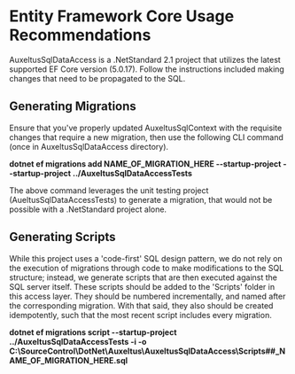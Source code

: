 ﻿# Entity Framework Core Usage Recommendations

AuxeltusSqlDataAccess is a .NetStandard 2.1 project that utilizes the latest supported EF Core version (5.0.17). Follow the instructions included making changes that need to be propagated to the SQL.

## Generating Migrations

Ensure that you've properly updated AuxeltusSqlContext with the requisite changes that require a new migration, then use the following CLI command (once in AuxeltusSqlDataAccess directory).

**dotnet ef migrations add NAME_OF_MIGRATION_HERE --startup-project --startup-project ../AuxeltusSqlDataAccessTests**

The above command leverages the unit testing project (AueltusSqlDataAccessTests) to generate a migration, that would not be possible with a .NetStandard project alone.

## Generating Scripts

While this project uses a 'code-first' SQL design pattern, we do not rely on the execution of migrations through code to make modifications to the SQL structure; instead, we generate scripts that are then executed against the SQL server itself. These scripts should be added to the 'Scripts' folder in this access layer. They should be numbered incrementally, and named after the corresponding migration. With that said, they also should be created idempotently, such that the most recent script includes every migration.

**dotnet ef migrations script --startup-project ../AuxeltusSqlDataAccessTests -i -o C:\SourceControl\DotNet\Auxeltus\AuxeltusSqlDataAccess\Scripts\##_NAME_OF_MIGRATION_HERE.sql**